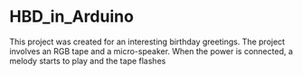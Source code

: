 # HBD_in_Arduino
This project was created for an interesting birthday greetings. The project involves an RGB tape and a micro-speaker. When the power is connected, a melody starts to play and the tape flashes
